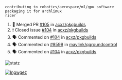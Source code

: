 ```
contributing to robotics/aerospace/ml/gpu software
packaging it for archlinux
ricer
```

<!--START_SECTION:activity-->
1. 🎉 Merged PR [#105](https://github.com/acxz/pkgbuilds/pull/105) in [acxz/pkgbuilds](https://github.com/acxz/pkgbuilds)
2. ❗️ Closed issue [#104](https://github.com/acxz/pkgbuilds/issues/104) in [acxz/pkgbuilds](https://github.com/acxz/pkgbuilds)
3. 🗣 Commented on [#104](https://github.com/acxz/pkgbuilds/issues/104) in [acxz/pkgbuilds](https://github.com/acxz/pkgbuilds)
4. 🗣 Commented on [#8599](https://github.com/mavlink/qgroundcontrol/issues/8599) in [mavlink/qgroundcontrol](https://github.com/mavlink/qgroundcontrol)
5. 🗣 Commented on [#104](https://github.com/acxz/pkgbuilds/issues/104) in [acxz/pkgbuilds](https://github.com/acxz/pkgbuilds)
<!--END_SECTION:activity-->


![statz](https://github-readme-stats.vercel.app/api?username=acxz&include_all_commits=true&show_icons=true)

[![lngwgez](https://github-readme-stats.vercel.app/api/top-langs/?username=acxz&layout=compact)](https://github.com/acxz/github-readme-stats)


<!--
**acxz/acxz** is a ✨ _special_ ✨ repository because its `README.md` (this file) appears on your GitHub profile.

Here are some ideas to get you started:

- 🔭 I’m currently working on ...
- 🌱 I’m currently learning ...
- 👯 I’m looking to collaborate on ...
- 🤔 I’m looking for help with ...
- 💬 Ask me about ...
- 📫 How to reach me: ...
- 😄 Pronouns: ...
- ⚡ Fun fact: ...
-->
